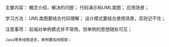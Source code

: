 主要内容：
    概念介绍，解决的问题；
    代码演示和UML类图；
    应用场景；

学习方法：
    UML类图要结合代码理解；
    设计模式要结合使用场景，否则记不住；

注意事项：
    前端对单例模式并不常用，但单例的思想随处可见；

    Java等多线程语言，单例要加线程锁；